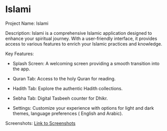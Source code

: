 # Islami

Project Name: Islami

Description:
Islami is a comprehensive Islamic application designed to enhance your spiritual journey. With a
user-friendly interface, it provides access to various features to enrich your Islamic practices and
knowledge.

Key Features:

* Splash Screen: A welcoming screen providing a smooth transition into the app.

* Quran Tab: Access to the holy Quran for reading.

* Hadith Tab: Explore the authentic Hadith collections.

* Sebha Tab: Digital Tasbeeh counter for Dhikr.

* Settings: Customize your experience with options for light and dark themes, language preferences (
  English and Arabic).

Screenshots: [Link to Screenshots](https://github.com/ali-fadlallah/IslamiApp/tree/master/screenshots)
